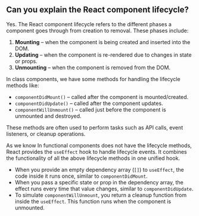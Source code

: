 
**Can you explain the React component lifecycle?**
--------------------------------------------------

Yes. The React component lifecycle refers to the different phases a component goes through from creation to removal. These phases include:

1. **Mounting** – when the component is being created and inserted into the DOM.
2. **Updating** – when the component is re-rendered due to changes in state or props.
3. **Unmounting** – when the component is removed from the DOM.

In class components, we have some methods for handling the lifecycle methods like:

* `componentDidMount()` – called after the component is mounted/created.
* `componentDidUpdate()` – called after the component updates.
* `componentWillUnmount()` – called just before the component is unmounted and destroyed.

These methods are often used to perform tasks such as API calls, event listeners, or cleanup operations.

As we know In functional components does not have the lifecycle methods, React provides the `useEffect` hook to handle lifecycle events. It combines the functionality of all the above lifecycle methods in one unified hook.

* When you provide an empty dependency array (`[]`) to `useEffect`, the code inside it runs once, similar to `componentDidMount`.
* When you pass a specific state or prop in the dependency array, the effect runs every time that value changes, similar to `componentDidUpdate`.
* To simulate `componentWillUnmount`, you return a cleanup function from inside the `useEffect`. This function runs when the component is unmounted.


